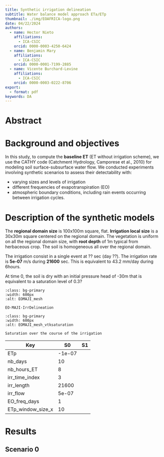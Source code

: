 ```yaml
---
title: Synthetic irrigation delineation
subtitle: Water balance model approach ETa/ETp
thumbnail: ./img/EOAFRICA-logo.png
date: 04/22/2024
authors:
  - name: Hector Nieto
    affiliations:
      - ICA-CSIC
    orcid: 0000-0003-4250-6424
  - name: Benjamin Mary
    affiliations:
      - ICA-CSIC
    orcid: 0000-0001-7199-2885
  - name: Vicente Burchard-Levine
    affiliations:
      - ICA-CSIC
    orcid: 0000-0003-0222-8706
export: 
  - format: pdf
keywords: DA
---
```


# Abstract


# Background and objectives

In this study, to compute the **baseline ET** (ET without irrigation scheme), we use the CATHY code (Catchment Hydrology, Camporese et al., 2010) for modeling soil surface-subsurface water flow. We conducted experiments involving synthetic scenarios to assess their detectability with:
- varying sizes and levels of irrigation
- different frequencies of evapotranspiration (EO) 
- atmospheric boundary conditions, including rain events occurring between irrigation cycles. 


# Description of the synthetic models

The **regional domain size** is 100x100m square, flat. **Irrigation local size** is a 30x30m square centered on the regional domain. 
The vegetation is uniform on all the regional domain size, with **root depth** of 1m typical from herbaceous crop. 
The soil is homogeneous all over the regional domain.

The irrigation consist in a single event at ?? sec (day ??). 
The irrigation rate is **5e-07** m/s during **21600** sec. This is equivalent to 43.2 mm/day during 6hours. 

At time 0, the soil is dry with an initial pressure head of -30m that is equivalent to a saturation level of 0.3?
                
```{figure} ../figures/EOMAJI_mesh.png
:class: bg-primary
:width: 600px
:alt: EOMAJI_mesh

EO-MAJI-IrrDelineation
```

```{figure} ../figures/vtksaturation.gif
:class: bg-primary
:width: 600px
:alt: EOMAJI_mesh_vtksaturation

Saturation over the course of the irrigation
```



| Key               | S0                     | S1                     |
|-------------------|------------------------|------------------------|
| ETp               | -1e-07                 |                 	      |
| nb_days           | 10                     |                 	      |
| nb_hours_ET       | 8                      |                 	      |
| irr_time_index    | 3                      |                 	      |
| irr_length        | 21600                  |                 	      |
| irr_flow          | 5e-07                  |                 	      |
| EO_freq_days      | 1                      |                 	      |
| ETp_window_size_x | 10                     |                 	      |



# Results

## Scenario 0











